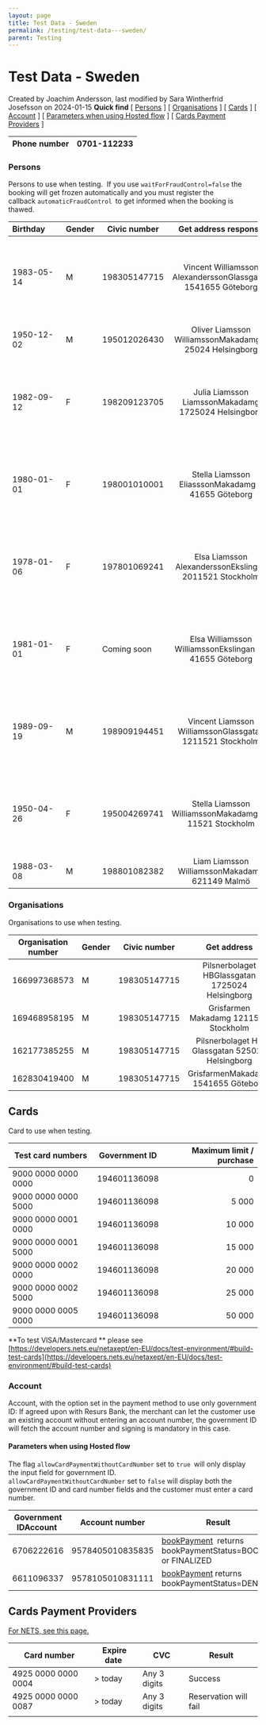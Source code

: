 ```yaml
---
layout: page
title: Test Data - Sweden
permalink: /testing/test-data---sweden/
parent: Testing
---
```



# Test Data - Sweden 
Created by Joachim Andersson, last modified by Sara Wintherfrid
Josefsson on 2024-01-15
**Quick find**
\[ [Persons](#TestDataSweden-Persons) \] \[
[Organisations](#TestDataSweden-Organisations) \] \[
[Cards](#TestDataSweden-Cards) \] \[ [Account](#TestDataSweden-Account)
\] \[ [Parameters when using Hosted
flow](#TestDataSweden-ParameterswhenusingHostedflow) \] \[ [Cards
Payment Providers](#TestDataSweden-CardsPaymentProviders) \]
  
| Phone number | 0701-112233 |
|--------------|-------------|
  
### Persons
Persons to use when testing. 
If you use `waitForFraudControl=false` the booking will get frozen
automatically and you must register the
callback `automaticFraudControl `to get informed when the booking is
thawed.
  
| Birthday       | Gender | Civic number |                     Get address response                     |  [Simplified shop flow](Simplified-Flow-API_1476359.html)                                                                                                      | Merchant API                                                                                                                                                                                                              | Exception                                                         |
|----------------|--------|--------------|:------------------------------------------------------------:|----------------------------------------------------------------------------------------------------------------------------------------------------------------|---------------------------------------------------------------------------------------------------------------------------------------------------------------------------------------------------------------------------|-------------------------------------------------------------------|
| 1983-05-14     | M      | 198305147715 | Vincent Williamsson AlexanderssonGlassgatan 1541655 Göteborg | [bookPayment](bookPayment_1476362.html) returns bookPaymentStatus=BOOKED or FINALIZED                                                                          | [Get payment](https://merchant-api.resurs.com/docs/v2/merchant_payments_v2#/Payment%20information/getPayment) returns status = ACCEPTEDCallback AUTHORIZED is received if callbacks are in use                            | Do not use this civic number when testing new- and existing card. |
| 1950-12-02     | M      | 195012026430 |   Oliver Liamsson WilliamssonMakadamg 1 25024 Helsingborg    | [bookPayment](bookPayment_1476362.html) returns bookPaymentStatus=DENIED                                                                                       | [Get payment](https://merchant-api.resurs.com/docs/v2/merchant_payments_v2#/Payment%20information/getPayment) returns status =Callback REJECTED is received if callbacks are in use                                       |                                                                   |
| 1982-09-12     | F      | 198209123705 |     Julia Liamsson LiamssonMakadamg 1725024 Helsingborg      | [bookPayment](bookPayment_1476362.html)  returns bookPaymentStatus=FROZENThe payment will never be unfrozen.                                                   | [Get payment](https://merchant-api.resurs.com/docs/v2/merchant_payments_v2#/Payment%20information/getPayment) returns status = FROZEN                                                                                     | Do not use this civic number when testing new- and existing card. |
| 1980-01-01     | F      | 198001010001 |      Stella Liamsson EliasssonMakadamg 3 41655 Göteborg      | [bookPayment](bookPayment_1476362.html)  returns bookPaymentStatus=FROZENAfter 5 seconds the payment is **unfrozen.** Requires `waitForFraudControl=true`      | [Get payment](https://merchant-api.resurs.com/docs/v2/merchant_payments_v2#/Payment%20information/getPayment) returns status = FROZENAfter 5 seconds the payment is **unfrozen**.Requires handleFrozenPayments= true      | Do not use this civic number when testing new- and existing card. |
| 1978-01-06     | F      | 197801069241 |    Elsa Liamsson AlexanderssonEkslingan 2011521 Stockholm    | [bookPayment](bookPayment_1476362.html)  returns bookPaymentStatus=FROZENAfter 5 seconds the payment is **annulled.**                                          | [Create payment](https://merchant-api.resurs.com/docs/v2/merchant_payments_v2#/Payment%20authorization/createPayment) returns status =After 5 seconds the payment is **annulled.**Requires handleFrozenPayments= true     | Do not use this civic number when testing new- and existing card. |
| 1981-01-01     | F      | Coming soon  |   Elsa Williamsson WilliamssonEkslingan 11 41655 Göteborg    | [bookPayment](bookPayment_1476362.html) returns bookPaymentStatus=FROZENAfter 10 minutes the payment is **unfrozen.** Requires `waitForFraudControl=true`      | [Create payment](https://merchant-api.resurs.com/docs/v2/merchant_payments_v2#/Payment%20authorization/createPayment) returns status = After 10 minutes the payment is **unfrozen.**Requires handleFrozenPayments= true   | Do not use this civic number when testing new- and existing card. |
| 1989-09-19     | M      | 198909194451 |   Vincent Liamsson WilliamssonGlassgatan 1211521 Stockholm   | [bookPayment](bookPayment_1476362.html) returns bookPaymentStatus=FROZENAfter 10 minutes the payment is **annulled.**                                          | [Create payment](https://merchant-api.resurs.com/docs/v2/merchant_payments_v2#/Payment%20authorization/createPayment) returns status = After 10 minutes the payment is **annulled.**Requires handleFrozenPayments= true   | Do not use this civic number when testing new- and existing card. |
| 1950-04-26     | F      | 195004269741 |    Stella Liamsson WilliamssonMakadamg 16 11521 Stockholm    | [bookPayment](bookPayment_1476362.html) returns bookPaymentStatus=DENIED                                                                                       | [Create payment](https://merchant-api.resurs.com/docs/v2/merchant_payments_v2#/Payment%20authorization/createPayment) returns status =                                                                                    | Do not use this civic number when testing new- and existing card. |
| 1988-03-08     | M      | 198801082382 |        Liam Liamsson WilliamssonMakadamg 621149 Malmö        | customer got no cards/accounts which allow **new card/account**                                                                                                | customer got no cards/accounts which allow **new account**                                                                                                                                                                |                                                                   |
  
###  Organisations
Organisations to use when testing.
  
| Organisation number | Gender | Civic number |                   Get address                   | [Simplified shop flow](Simplified-Flow-API_1476359.html)                     | ~~[Shop Flow](https://test.resurs.com/docs/display/DD/Shop+Flow+Service)~~ (deprecated)                             |
|---------------------|--------|--------------|:-----------------------------------------------:|------------------------------------------------------------------------------|---------------------------------------------------------------------------------------------------------------------|
| 166997368573        | M      | 198305147715 | Pilsnerbolaget HBGlassgatan 1725024 Helsingborg |                                                                              |                                                                                                                     |
| 169468958195        | M      | 198305147715 |      Grisfarmen Makadamg 1211521 Stockholm      | [bookPayment](bookPayment_1476362.html) returns bookPaymentStatus=DENIED     | [submitLimitApplication](https://test.resurs.com/docs/display/DD/Submit+Limit+Application) returns decision=DENIED  |
| 162177385255        | M      | 198305147715 | Pilsnerbolaget HB Glassgatan 525024 Helsingborg |  [bookPayment](bookPayment_1476362.html)   returns bookPaymentStatus=DENIED  | [submitLimitApplication](https://test.resurs.com/docs/display/DD/Submit+Limit+Application) returns decision=TRIAL   |
| 162830419400        | M      | 198305147715 |       GrisfarmenMakadamg 1541655 Göteborg       |  [bookPayment](bookPayment_1476362.html)  returns bookPaymentStatus=FROZEN   |                                                                                                                     |
  
  
## Cards
Card to use when testing.
  
| Test card numbers   | Government ID | Maximum limit / purchase |
|---------------------|---------------|-------------------------:|
| 9000 0000 0000 0000 | 194601136098  |                        0 |
| 9000 0000 0000 5000 | 194601136098  |                    5 000 |
| 9000 0000 0001 0000 | 194601136098  |                   10 000 |
| 9000 0000 0001 5000 | 194601136098  |                   15 000 |
| 9000 0000 0002 0000 | 194601136098  |                   20 000 |
| 9000 0000 0002 5000 | 194601136098  |                   25 000 |
| 9000 0000 0005 0000 | 194601136098  |                   50 000 |
  
**To test VISA/Mastercard ** please see
[https://developers.nets.eu/netaxept/en-EU/docs/test-environment/#build-test-cards](https://developers.nets.eu/netaxept/en-EU/docs/test-environment/#build-test-cards)
### Account
Account, with the option set in the payment method to use only
government ID: If agreed upon with Resurs Bank, the merchant can let the
customer use an existing account without entering an account number, the
government ID will fetch the account number and signing is mandatory in
this case.
#### Parameters when using Hosted flow
The flag `allowCardPaymentWithoutCardNumber` set to `true `will only
display the input field for government ID.  
`allowCardPaymentWithoutCardNumber` set to `false` will display both the
government ID and card number fields and the customer must enter a card
number.
  
  
| Government IDAccount  | Account number     | Result                                                                                 |
|-----------------------|--------------------|----------------------------------------------------------------------------------------|
|  6706222616           |  9578405010835835  | [bookPayment](bookPayment_1476362.html)  returns bookPaymentStatus=BOOKED or FINALIZED |
| 6611096337            | 9578105010831111   | [bookPayment](bookPayment_1476362.html) returns bookPaymentStatus=DENIED               |
  
## **Cards Payment Providers**
[For NETS, see this
page.](https://developers.nets.eu/netaxept/en-EU/docs/test-environment/)
  
| Card number         | Expire date  | CVC          | Result                |
|---------------------|--------------|--------------|-----------------------|
| 4925 0000 0000 0004 | \> today     | Any 3 digits | Success               |
| 4925 0000 0000 0087 | \> today     | Any 3 digits | Reservation will fail |
|                     |              |              |                       |
  

